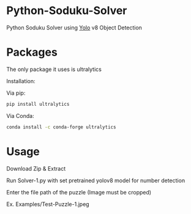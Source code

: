 # Python-Soduku-Solver
Python Soduku Solver using [Yolo](https://docs.ultralytics.com/quickstart/) v8 Object Detection

# Packages
The only package it uses is ultralytics

Installation:

Via pip: 
```bash
pip install ultralytics
```

Via Conda: 
```bash
conda install -c conda-forge ultralytics
```


# Usage
Download Zip & Extract

Run Solver-1.py with set pretrained yolov8 model for number detection

Enter the file path of the puzzle (Image must be cropped)

Ex. Examples/Test-Puzzle-1.jpeg
